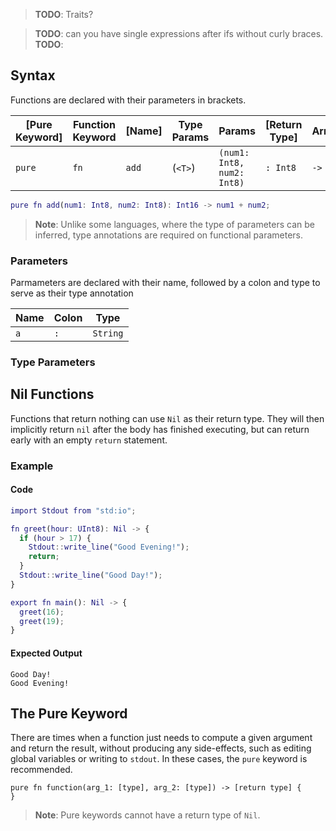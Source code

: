 > **TODO**: Traits?

> **TODO**: can you have single expressions after ifs without curly braces.
> **TODO**: 

## Syntax

Functions are declared with their parameters in brackets.

| [Pure Keyword] | Function Keyword | [Name] | Type Params | Params                     | [Return Type] | Arrow | Return Expression |
| -------------- | ---------------- | ------ | ----------- | -------------------------- | ------------- | ----- | ----------------- |
| `pure`         | `fn`             | `add`  | (`<T>`)     | `(num1: Int8, num2: Int8)` | `: Int8`      | `->`  | `num1 + num2`     |

```m
pure fn add(num1: Int8, num2: Int8): Int16 -> num1 + num2;
```

> **Note**: Unlike some languages, where the type of parameters can be inferred, type annotations are required on functional parameters.

### Parameters

Parmameters are declared with their name, followed by a colon and type to serve as their type annotation

| Name | Colon | Type     |
| ---- | ----- | -------- |
| `a`  | `: `  | `String` |

### Type Parameters

## Nil Functions

Functions that return nothing can use `Nil` as their return type. They will then implicitly return `nil` after the body has finished executing, but can return early with an empty `return` statement.

### Example

#### Code

```m
import Stdout from "std:io";

fn greet(hour: UInt8): Nil -> {
  if (hour > 17) {
    Stdout::write_line("Good Evening!");
    return;
  }
  Stdout::write_line("Good Day!");
}

export fn main(): Nil -> {
  greet(16);
  greet(19);
}
```

#### Expected Output

```console
Good Day!
Good Evening!
```

## The Pure Keyword

There are times when a function just needs to compute a given argument and return the result, without producing any side-effects, such as editing global variables or writing to `stdout`. In these cases, the `pure` keyword is recommended.

```
pure fn function(arg_1: [type], arg_2: [type]) -> [return type] {
}
```

> **Note**: Pure keywords cannot have a return type of `Nil`.
